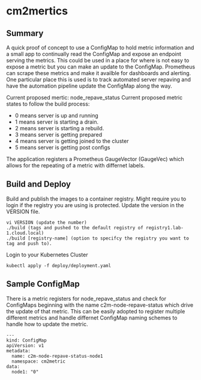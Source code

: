# cm2mertics

## Summary
A quick proof of concept to use a ConfigMap to hold metric information and a small app to continually read the ConfigMap and expose an endpoint serving the metrics.  This could be used in a place for where is not easy to expose a metric but you can make an update to the ConfigMap.  Prometheus can scrape these metrics and make it availble for dashboards and alerting.  One particular place this is used is to track automated server repaving and have the automation pipeline update the ConfigMap along the way.

Current proposed mertic: node_repave_status
Current proposed metric states to follow the build process:

*  0 means server is up and running
*  1 means server is starting a drain.
*  2 means server is starting a rebuild.
*  3 means server is getting prepared
*  4 means server is getting joined to the cluster
*  5 means server is getting post configs

The application registers a Prometheus GaugeVector (GaugeVec) which allows for the repeating of a metric with differnet labels.

## Build and Deploy
Build and publish the images to a container registry.  Might require you to login if the registry you are using is protected.
   Update the version in the VERSION file.
   ```
   vi VERSION (update the number)
   ./build (tags and pushed to the default registry of registry1.lab-1.cloud.local)
   ./build [registry-name] (option to specifcy the registry you want to tag and push to).
   ```
   Login to your Kubernetes Cluster
   ```
   kubectl apply -f deploy/deployment.yaml
   ```

## Sample ConfigMap
There is a metric registers for node_repave_status and check for ConfigMaps beginning with the name c2m-node-repave-status which drive the update of that metric.  This can be easily adopted to register multiple different metrics and handle differnet ConfigMap naming schemes to handle how to update the metric.
```
---
kind: ConfigMap
apiVersion: v1
metadata:
  name: c2m-node-repave-status-node1
  namespace: cm2metric
data:
  node1: "0"
```


